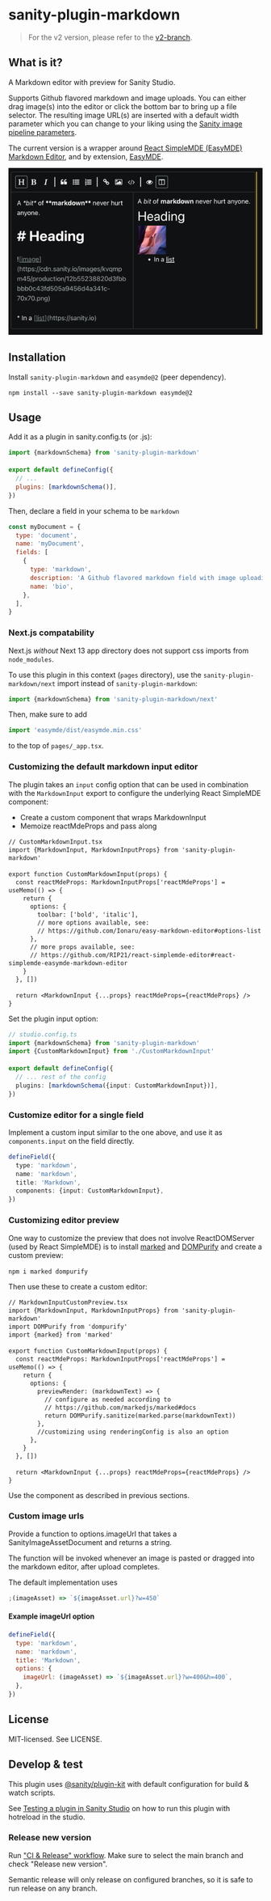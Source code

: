 # sanity-plugin-markdown

> For the v2 version, please refer to the [v2-branch](https://github.com/sanity-io/sanity-plugin-markdown/tree/studio-v2).

## What is it?

A Markdown editor with preview for Sanity Studio.

Supports Github flavored markdown and image uploads.
You can either drag image(s) into the editor or click the bottom bar to bring up a file selector.
The resulting image URL(s) are inserted with a default width parameter which you can change to your liking using the [Sanity image pipeline parameters](https://www.sanity.io/docs/image-urls).

The current version is a wrapper around [React SimpleMDE (EasyMDE) Markdown Editor](https://github.com/RIP21/react-simplemde-editor#react-simplemde-easymde-markdown-editor),
and by extension, [EasyMDE](https://github.com/Ionaru/easy-markdown-editor).

![example.png](./assets/example.png)

## Installation

Install `sanity-plugin-markdown` and `easymde@2` (peer dependency).

```
npm install --save sanity-plugin-markdown easymde@2
```

## Usage

Add it as a plugin in sanity.config.ts (or .js):

```js
import {markdownSchema} from 'sanity-plugin-markdown'

export default defineConfig({
  // ...
  plugins: [markdownSchema()],
})
```

Then, declare a field in your schema to be `markdown`

```javascript
const myDocument = {
  type: 'document',
  name: 'myDocument',
  fields: [
    {
      type: 'markdown',
      description: 'A Github flavored markdown field with image uploading',
      name: 'bio',
    },
  ],
}
```

### Next.js compatability

Next.js _without_ Next 13 app directory does not support css imports from `node_modules`.

To use this plugin in this context (`pages` directory), use the `sanity-plugin-markdown/next` import instead of `sanity-plugin-markdown`:

```js
import {markdownSchema} from 'sanity-plugin-markdown/next'
```

Then, make sure to add

```js
import 'easymde/dist/easymde.min.css'
```

to the top of `pages/_app.tsx`.

### Customizing the default markdown input editor

The plugin takes an `input` config option that can be used in combination with the `MarkdownInput` export
to configure the underlying React SimpleMDE component:

- Create a custom component that wraps MarkdownInput
- Memoize reactMdeProps and pass along

```tsx
// CustomMarkdownInput.tsx
import {MarkdownInput, MarkdownInputProps} from 'sanity-plugin-markdown'

export function CustomMarkdownInput(props) {
  const reactMdeProps: MarkdownInputProps['reactMdeProps'] = useMemo(() => {
    return {
      options: {
        toolbar: ['bold', 'italic'],
        // more options available, see:
        // https://github.com/Ionaru/easy-markdown-editor#options-list
      },
      // more props available, see:
      // https://github.com/RIP21/react-simplemde-editor#react-simplemde-easymde-markdown-editor
    }
  }, [])

  return <MarkdownInput {...props} reactMdeProps={reactMdeProps} />
}
```

Set the plugin input option:

```ts
// studio.config.ts
import {markdownSchema} from 'sanity-plugin-markdown'
import {CustomMarkdownInput} from './CustomMarkdownInput'

export default defineConfig({
  // ... rest of the config
  plugins: [markdownSchema({input: CustomMarkdownInput})],
})
```

### Customize editor for a single field

Implement a custom input similar to the one above, and use it as `components.input` on the field directly.

```ts
defineField({
  type: 'markdown',
  name: 'markdown',
  title: 'Markdown',
  components: {input: CustomMarkdownInput},
})
```

### Customizing editor preview

One way to customize the preview that does not involve ReactDOMServer
(used by React SimpleMDE) is to install [marked](https://github.com/markedjs/marked) and
[DOMPurify](https://github.com/cure53/DOMPurify) and create a custom preview:

`npm i marked dompurify`

Then use these to create a custom editor:

```tsx
// MarkdownInputCustomPreview.tsx
import {MarkdownInput, MarkdownInputProps} from 'sanity-plugin-markdown'
import DOMPurify from 'dompurify'
import {marked} from 'marked'

export function CustomMarkdownInput(props) {
  const reactMdeProps: MarkdownInputProps['reactMdeProps'] = useMemo(() => {
    return {
      options: {
        previewRender: (markdownText) => {
          // configure as needed according to
          // https://github.com/markedjs/marked#docs
          return DOMPurify.sanitize(marked.parse(markdownText))
        },
        //customizing using renderingConfig is also an option
      },
    }
  }, [])

  return <MarkdownInput {...props} reactMdeProps={reactMdeProps} />
}
```

Use the component as described in previous sections.

### Custom image urls

Provide a function to options.imageUrl that takes a SanityImageAssetDocument and returns a string.

The function will be invoked whenever an image is pasted or dragged into the markdown editor,
after upload completes.

The default implementation uses

```js
;(imageAsset) => `${imageAsset.url}?w=450`
```

#### Example imageUrl option

```js
defineField({
  type: 'markdown',
  name: 'markdown',
  title: 'Markdown',
  options: {
    imageUrl: (imageAsset) => `${imageAsset.url}?w=400&h=400`,
  },
})
```

## License

MIT-licensed. See LICENSE.

## Develop & test

This plugin uses [@sanity/plugin-kit](https://github.com/sanity-io/plugin-kit)
with default configuration for build & watch scripts.

See [Testing a plugin in Sanity Studio](https://github.com/sanity-io/plugin-kit#testing-a-plugin-in-sanity-studio)
on how to run this plugin with hotreload in the studio.

### Release new version

Run ["CI & Release" workflow](https://github.com/sanity-io/sanity-plugin-markdown/actions/workflows/main.yml).
Make sure to select the main branch and check "Release new version".

Semantic release will only release on configured branches, so it is safe to run release on any branch.
